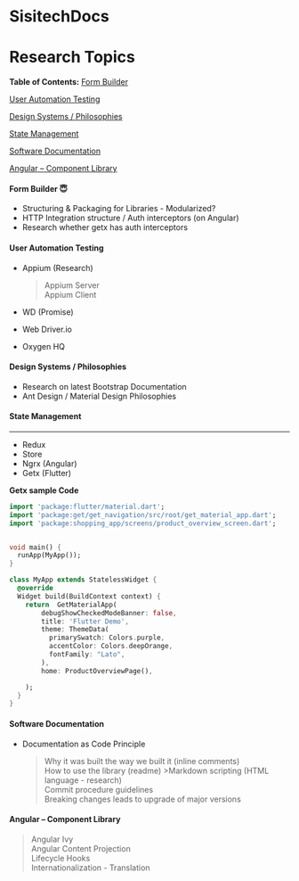 # SisitechDocs
# Research Topics

**Table of Contents:**
[Form Builder](#form-builder)

[User Automation Testing](#user-automation-testing)

[Design Systems / Philosophies](#design-systems-/-philosophies)

[State Management](#state-management)

[Software Documentation](#software-documentation)

[ Angular – Component Library]( #angular-component-library)



#### Form Builder  :innocent:

- Structuring & Packaging for Libraries - Modularized?
- HTTP Integration structure / Auth interceptors (on Angular)
- Research whether getx has auth interceptors
#### User Automation Testing

- Appium (Research)
   >Appium Server  
   > Appium Client
   
- WD (Promise)  
- Web Driver.io  
- Oxygen HQ
#### Design Systems / Philosophies

- Research on latest Bootstrap Documentation  
- Ant Design / Material Design Philosophies
 
#### State Management
------
- Redux  
- Store  
- Ngrx (Angular)  
- Getx (Flutter)

**Getx sample Code**
```dart 
import 'package:flutter/material.dart';
import 'package:get/get_navigation/src/root/get_material_app.dart';
import 'package:shopping_app/screens/product_overview_screen.dart';


void main() {
  runApp(MyApp());
}

class MyApp extends StatelessWidget {
  @override
  Widget build(BuildContext context) {
    return  GetMaterialApp(
        debugShowCheckedModeBanner: false,
        title: 'Flutter Demo',
        theme: ThemeData(
          primarySwatch: Colors.purple,
          accentColor: Colors.deepOrange,
          fontFamily: "Lato",
        ),
        home: ProductOverviewPage(),

    );
  }
}
```
####  Software Documentation

- Documentation as Code Principle
    > Why it was built the way we built it (inline comments)  
     >How to use the library (readme)
      >Markdown scripting (HTML language - research)  
    Commit procedure guidelines  
    Breaking changes leads to upgrade of major versions
	
#### Angular – Component Library
   > Angular Ivy  
  > Angular Content Projection  
  > Lifecycle Hooks  
> Internationalization - Translation
 
